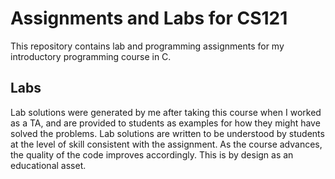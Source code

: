 # Assignments and Labs for CS121
This repository contains lab and programming assignments for my introductory programming course in C.

## Labs
Lab solutions were generated by me after taking this course when I worked as a TA, and are provided to students as examples for how they might have solved the problems. Lab solutions are written to be understood by students at the level of skill consistent with the assignment. As the course advances, the quality of the code improves accordingly. This is by design as an educational asset.
